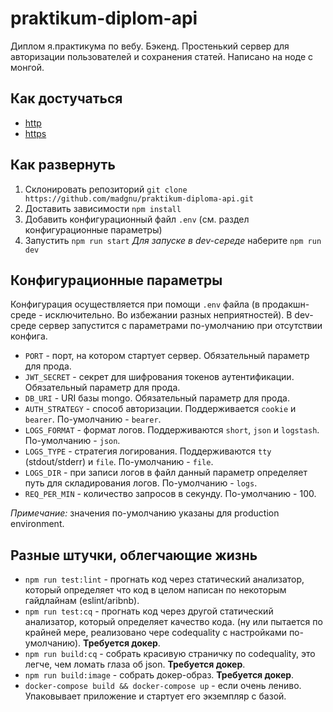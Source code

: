 # praktikum-diplom-api

Диплом я.практикума по вебу. Бэкенд.
Простенький сервер для авторизации пользователей и сохранения статей.
Написано на ноде с монгой.

## Как достучаться

* [http](http://praktikum-diploma-api.madg.nu)
* [https](https://praktikum-diploma-api.madg.nu)

## Как развернуть

1. Склонировать репозиторий `git clone https://github.com/madgnu/praktikum-diploma-api.git`
2. Доставить зависимости `npm install`
3. Добавить конфигурационный файл `.env` (см. раздел конфигурационные параметры)
4. Запустить `npm run start`
*Для запуске в dev-середе* наберите `npm run dev`

## Конфигурационные параметры

Конфигурация осуществляется при помощи `.env` файла (в продакшн-среде - исключительно. Во избежании разных неприятностей).
В dev-среде сервер запустится с параметрами по-умолчанию при отсутствии конфига.

* `PORT` - порт, на котором стартует сервер. Обязательный параметр для прода.
* `JWT_SECRET` - секрет для шифрования токенов аутентификации. Обязательный параметр для прода.
* `DB_URI` - URI базы mongo. Обязательный параметр для прода.
* `AUTH_STRATEGY` - способ авторизации. Поддерживается `cookie` и `bearer`. По-умолчанию - `bearer`.
* `LOGS_FORMAT` - формат логов. Поддерживаются `short`, `json` и `logstash`. По-умолчанию - `json`.
* `LOGS_TYPE` - стратегия логирования. Поддерживаются `tty` (stdout/stderr) и `file`. По-умолчанию - `file`.
* `LOGS_DIR` - при записи логов в файл данный параметр определяет путь для складирования логов. По-умолчанию - `logs`.
* `REQ_PER_MIN` - количество запросов в секунду. По-умолчанию - 100.

*Примечание:* значения по-умолчанию указаны для production environment.

## Разные штучки, облегчающие жизнь

* `npm run test:lint` - прогнать код через статический анализатор, который определяет что код в целом написан по некоторым гайдлайнам (eslint/aribnb).
* `npm run test:cq` - прогнать код через другой статический анализатор, который определяет качество кода. (ну или пытается по крайней мере, реализовано чере codequality с настройками по-умолчанию). **Требуется докер**.
* `npm run build:cq` - собрать красивую страничку по codequality, это легче, чем ломать глаза об json. **Требуется докер**.
* `npm run build:image` - собрать докер-образ. **Требуется докер**.
* `docker-compose build && docker-compose up` - если очень лениво. Упаковывает приложение и стартует его экземпляр с базой.
